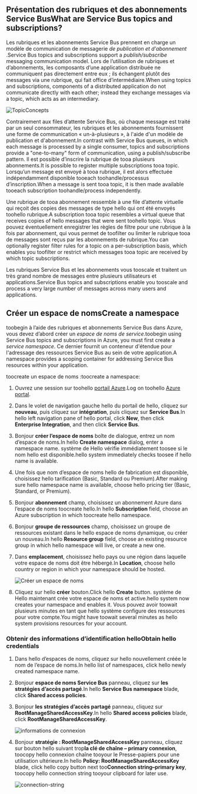 ## <a name="what-are-service-bus-topics-and-subscriptions"></a><span data-ttu-id="b502d-101">Présentation des rubriques et des abonnements Service Bus</span><span class="sxs-lookup"><span data-stu-id="b502d-101">What are Service Bus topics and subscriptions?</span></span>
<span data-ttu-id="b502d-102">Les rubriques et les abonnements Service Bus prennent en charge un modèle de communication de messagerie *de publication et d'abonnement* .</span><span class="sxs-lookup"><span data-stu-id="b502d-102">Service Bus topics and subscriptions support a *publish/subscribe* messaging communication model.</span></span> <span data-ttu-id="b502d-103">Lors de l’utilisation de rubriques et d’abonnements, les composants d’une application distribuée ne communiquent pas directement entre eux ; ils échangent plutôt des messages via une rubrique, qui fait office d’intermédiaire.</span><span class="sxs-lookup"><span data-stu-id="b502d-103">When using topics and subscriptions, components of a distributed application do not communicate directly with each other; instead they exchange messages via a topic, which acts as an intermediary.</span></span>

![TopicConcepts](./media/howto-service-bus-topics/sb-topics-01.png)

<span data-ttu-id="b502d-105">Contrairement aux files d’attente Service Bus, où chaque message est traité par un seul consommateur, les rubriques et les abonnements fournissent une forme de communication « un-à-plusieurs », à l'aide d'un modèle de publication et d'abonnement.</span><span class="sxs-lookup"><span data-stu-id="b502d-105">In contrast with Service Bus queues, in which each message is processed by a single consumer, topics and subscriptions provide a "one-to-many" form of communication, using a publish/subscribe pattern.</span></span> <span data-ttu-id="b502d-106">Il est possible d’inscrire la rubrique de tooa plusieurs abonnements.</span><span class="sxs-lookup"><span data-stu-id="b502d-106">It is possible to register multiple subscriptions tooa topic.</span></span> <span data-ttu-id="b502d-107">Lorsqu’un message est envoyé à tooa rubrique, il est alors effectuée indépendamment disponible tooeach toohandle/processus d’inscription.</span><span class="sxs-lookup"><span data-stu-id="b502d-107">When a message is sent tooa topic, it is then made available tooeach subscription toohandle/process independently.</span></span>

<span data-ttu-id="b502d-108">Une rubrique de tooa abonnement ressemble à une file d’attente virtuelle qui reçoit des copies des messages de type hello qui ont été envoyés toohello rubrique.</span><span class="sxs-lookup"><span data-stu-id="b502d-108">A subscription tooa topic resembles a virtual queue that receives copies of hello messages that were sent toohello topic.</span></span> <span data-ttu-id="b502d-109">Vous pouvez éventuellement enregistrer les règles de filtre pour une rubrique à la fois par abonnement, qui vous permet de toofilter ou limiter le rubrique tooa de messages sont reçus par les abonnements de rubrique.</span><span class="sxs-lookup"><span data-stu-id="b502d-109">You can optionally register filter rules for a topic on a per-subscription basis, which enables you toofilter or restrict which messages tooa topic are received by which topic subscriptions.</span></span>

<span data-ttu-id="b502d-110">Les rubriques Service Bus et les abonnements vous tooscale et traitent un très grand nombre de messages entre plusieurs utilisateurs et applications.</span><span class="sxs-lookup"><span data-stu-id="b502d-110">Service Bus topics and subscriptions enable you tooscale and process a very large number of messages across many users and applications.</span></span>

## <a name="create-a-namespace"></a><span data-ttu-id="b502d-111">Créer un espace de noms</span><span class="sxs-lookup"><span data-stu-id="b502d-111">Create a namespace</span></span>
<span data-ttu-id="b502d-112">toobegin à l’aide des rubriques et abonnements Service Bus dans Azure, vous devez d’abord créer un *espace de noms de service*.</span><span class="sxs-lookup"><span data-stu-id="b502d-112">toobegin using Service Bus topics and subscriptions in Azure, you must first create a *service namespace*.</span></span> <span data-ttu-id="b502d-113">Ce dernier fournit un conteneur d'étendue pour l'adressage des ressources Service Bus au sein de votre application.</span><span class="sxs-lookup"><span data-stu-id="b502d-113">A namespace provides a scoping container for addressing Service Bus resources within your application.</span></span>

<span data-ttu-id="b502d-114">toocreate un espace de noms :</span><span class="sxs-lookup"><span data-stu-id="b502d-114">toocreate a namespace:</span></span>

1. <span data-ttu-id="b502d-115">Ouvrez une session sur toohello [portail Azure][Azure portal].</span><span class="sxs-lookup"><span data-stu-id="b502d-115">Log on toohello [Azure portal][Azure portal].</span></span>
2. <span data-ttu-id="b502d-116">Dans le volet de navigation gauche hello du portail de hello, cliquez sur **nouveau**, puis cliquez sur **intégration**, puis cliquez sur **Service Bus**.</span><span class="sxs-lookup"><span data-stu-id="b502d-116">In hello left navigation pane of hello portal, click **New**, then click **Enterprise Integration**, and then click **Service Bus**.</span></span>
3. <span data-ttu-id="b502d-117">Bonjour **créer l’espace de noms** boîte de dialogue, entrez un nom d’espace de noms.</span><span class="sxs-lookup"><span data-stu-id="b502d-117">In hello **Create namespace** dialog, enter a namespace name.</span></span> <span data-ttu-id="b502d-118">système de Hello vérifie immédiatement toosee si le nom hello est disponible.</span><span class="sxs-lookup"><span data-stu-id="b502d-118">hello system immediately checks toosee if hello name is available.</span></span>
4. <span data-ttu-id="b502d-119">Une fois que nom d’espace de noms hello de fabrication est disponible, choisissez hello tarification (Basic, Standard ou Premium).</span><span class="sxs-lookup"><span data-stu-id="b502d-119">After making sure hello namespace name is available, choose hello pricing tier (Basic, Standard, or Premium).</span></span>
5. <span data-ttu-id="b502d-120">Bonjour **abonnement** champ, choisissez un abonnement Azure dans l’espace de noms toocreate hello.</span><span class="sxs-lookup"><span data-stu-id="b502d-120">In hello **Subscription** field, choose an Azure subscription in which toocreate hello namespace.</span></span>
6. <span data-ttu-id="b502d-121">Bonjour **groupe de ressources** champ, choisissez un groupe de ressources existant dans le hello espace de noms dynamique, ou créer un nouveau.</span><span class="sxs-lookup"><span data-stu-id="b502d-121">In hello **Resource group** field, choose an existing resource group in which hello namespace will live, or create a new one.</span></span>      
7. <span data-ttu-id="b502d-122">Dans **emplacement**, choisissez hello pays ou une région dans laquelle votre espace de noms doit être hébergé.</span><span class="sxs-lookup"><span data-stu-id="b502d-122">In **Location**, choose hello country or region in which your namespace should be hosted.</span></span>
   
    ![Créer un espace de noms][create-namespace]
8. <span data-ttu-id="b502d-124">Cliquez sur hello **créer** bouton.</span><span class="sxs-lookup"><span data-stu-id="b502d-124">Click hello **Create** button.</span></span> <span data-ttu-id="b502d-125">système de Hello maintenant crée votre espace de noms et active.</span><span class="sxs-lookup"><span data-stu-id="b502d-125">hello system now creates your namespace and enables it.</span></span> <span data-ttu-id="b502d-126">Vous pouvez avoir toowait plusieurs minutes en tant que hello système configure des ressources pour votre compte.</span><span class="sxs-lookup"><span data-stu-id="b502d-126">You might have toowait several minutes as hello system provisions resources for your account.</span></span>

### <a name="obtain-hello-credentials"></a><span data-ttu-id="b502d-127">Obtenir des informations d’identification hello</span><span class="sxs-lookup"><span data-stu-id="b502d-127">Obtain hello credentials</span></span>
1. <span data-ttu-id="b502d-128">Dans hello d’espaces de noms, cliquez sur hello nouvellement créée le nom de l’espace de noms.</span><span class="sxs-lookup"><span data-stu-id="b502d-128">In hello list of namespaces, click hello newly created namespace name.</span></span>
2. <span data-ttu-id="b502d-129">Bonjour **espace de noms Service Bus** panneau, cliquez sur **les stratégies d’accès partagé**.</span><span class="sxs-lookup"><span data-stu-id="b502d-129">In hello **Service Bus namespace** blade, click **Shared access policies**.</span></span>
3. <span data-ttu-id="b502d-130">Bonjour **les stratégies d’accès partagé** panneau, cliquez sur **RootManageSharedAccessKey**.</span><span class="sxs-lookup"><span data-stu-id="b502d-130">In hello **Shared access policies** blade, click **RootManageSharedAccessKey**.</span></span>
   
    ![informations de connexion][connection-info]
4. <span data-ttu-id="b502d-132">Bonjour **stratégie : RootManageSharedAccessKey** panneau, cliquez sur bouton hello suivant trop**la clé de chaîne – primary connexion**, toocopy hello connexion chaîne tooyour le Presse-papiers pour une utilisation ultérieure.</span><span class="sxs-lookup"><span data-stu-id="b502d-132">In hello **Policy: RootManageSharedAccessKey** blade, click hello copy button next too**Connection string–primary key**, toocopy hello connection string tooyour clipboard for later use.</span></span>
   
    ![connection-string][connection-string]

[Azure portal]: https://portal.azure.com
[create-namespace]: ./media/howto-service-bus-topics/create-namespace.png
[connection-info]: ./media/howto-service-bus-topics/connection-info.png
[connection-string]: ./media/howto-service-bus-topics/connection-string.png


